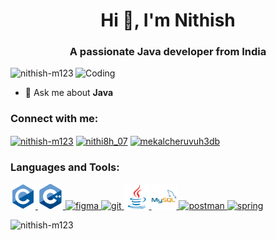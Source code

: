 <h1 align="center">Hi 👋, I'm Nithish</h1>
<h3 align="center">A passionate Java developer from India</h3>
<img align="right" alt="Coding" width="400" src="https://imgs.search.brave.com/ELb1hui2UTJy8tVuFJf_bZg0RFo_fp8YOX9MMhPJiI8/rs:fit:860:0:0:0/g:ce/aHR0cHM6Ly9naWZk/Yi5jb20vaW1hZ2Vz/L2hpZ2gvcHJvZ3Jh/bW1pbmctY29kaW5n/LWRpZ2l0YWwtbWFy/a2V0aW5nLWI2M3pj/Y3gwNGk0bHVoaDku/Z2lm.gif">

<p align="left"> <img src="https://komarev.com/ghpvc/?username=nithish-m123&label=Profile%20views&color=0e75b6&style=flat" alt="nithish-m123" /> </p>

- 💬 Ask me about **Java**

<h3 align="left">Connect with me:</h3>
<p align="left">
<a href="https://linkedin.com/in/nithish-m123" target="blank"><img align="center" src="https://raw.githubusercontent.com/rahuldkjain/github-profile-readme-generator/master/src/images/icons/Social/linked-in-alt.svg" alt="nithish-m123" height="30" width="40" /></a>
<a href="https://www.leetcode.com/nithi8h_07" target="blank"><img align="center" src="https://raw.githubusercontent.com/rahuldkjain/github-profile-readme-generator/master/src/images/icons/Social/leet-code.svg" alt="nithi8h_07" height="30" width="40" /></a>
<a href="https://auth.geeksforgeeks.org/user/mekalcheruvuh3db" target="blank"><img align="center" src="https://raw.githubusercontent.com/rahuldkjain/github-profile-readme-generator/master/src/images/icons/Social/geeks-for-geeks.svg" alt="mekalcheruvuh3db" height="30" width="40" /></a>
</p>

<h3 align="left">Languages and Tools:</h3>
<p align="left"> <a href="https://www.cprogramming.com/" target="_blank" rel="noreferrer"> <img src="https://raw.githubusercontent.com/devicons/devicon/master/icons/c/c-original.svg" alt="c" width="40" height="40"/> </a> <a href="https://www.w3schools.com/cpp/" target="_blank" rel="noreferrer"> <img src="https://raw.githubusercontent.com/devicons/devicon/master/icons/cplusplus/cplusplus-original.svg" alt="cplusplus" width="40" height="40"/> </a> <a href="https://www.figma.com/" target="_blank" rel="noreferrer"> <img src="https://www.vectorlogo.zone/logos/figma/figma-icon.svg" alt="figma" width="40" height="40"/> </a> <a href="https://git-scm.com/" target="_blank" rel="noreferrer"> <img src="https://www.vectorlogo.zone/logos/git-scm/git-scm-icon.svg" alt="git" width="40" height="40"/> </a> <a href="https://www.java.com" target="_blank" rel="noreferrer"> <img src="https://raw.githubusercontent.com/devicons/devicon/master/icons/java/java-original.svg" alt="java" width="40" height="40"/> </a> <a href="https://www.mysql.com/" target="_blank" rel="noreferrer"> <img src="https://raw.githubusercontent.com/devicons/devicon/master/icons/mysql/mysql-original-wordmark.svg" alt="mysql" width="40" height="40"/> </a> <a href="https://postman.com" target="_blank" rel="noreferrer"> <img src="https://www.vectorlogo.zone/logos/getpostman/getpostman-icon.svg" alt="postman" width="40" height="40"/> </a> <a href="https://spring.io/" target="_blank" rel="noreferrer"> <img src="https://www.vectorlogo.zone/logos/springio/springio-icon.svg" alt="spring" width="40" height="40"/> </a> </p>

<p><img align="left" src="https://github-readme-stats.vercel.app/api/top-langs?username=nithish-m123&show_icons=true&locale=en&layout=compact" alt="nithish-m123" /></p>
